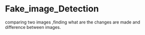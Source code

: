 # Fake_image_Detection

comparing two images ,finding what are the changes are made and difference between images.
